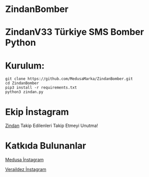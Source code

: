 # ZindanBomber
# ZindanV33 Türkiye SMS Bomber Python

# Kurulum:
```
git clone https://github.com/MedusaMarka/ZindanBomber.git
cd ZindanBomber
pip3 install -r requirements.txt
python3 zindan.py
```
# Ekip İnstagram
[Zindan](https://www.instagram.com/zindan.xv/) Takip Edilenleri Takip Etmeyi Unutma!

# Katkıda Bulunanlar
[Medusa İnstagram](https://www.instagram.com/medusaa.xv)

[Veraildez İnstagram](https://www.instagram.com/veraildez_xv/)
